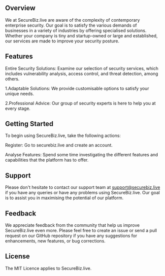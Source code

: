 ## Overview ##
We at SecureBiz.live are aware of the complexity of contemporary enterprise security. Our goal is to satisfy the various demands of businesses in a variety of industries by offering specialised solutions. Whether your company is tiny and startup-owned or large and established, our services are made to improve your security posture.


## Features ##
Entire Security Solutions: Examine our selection of security services, which includes vulnerability analysis, access control, and threat detection, among others.

 1.Adaptable Solutions: We provide customisable options to satisfy your unique needs.

 2.Professional Advice: Our group of security experts is here to help you at every stage.

 
## Getting Started ##
To begin using SecureBiz.live, take the following actions:

Register: Go to securebiz.live and create an account.

Analyse Features: Spend some time investigating the different features and capabilities that the platform has to offer.


## Support ##
Please don't hesitate to contact our support team at support@securebiz.live if you have any queries or have any problems using SecureBiz.live. Our goal is to assist you in maximising the potential of our platform.

## Feedback ##
We appreciate feedback from the community that help us improve SecureBiz.live even more. Please feel free to create an issue or send a pull request on our GitHub repository if you have any suggestions for enhancements, new features, or bug corrections.

## License ##
The MIT Licence applies to SecureBiz.live.


